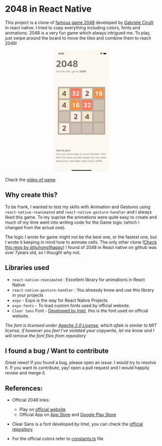 # 2048 in React Native

This project is a clone of [famous game 2048](https://play2048.co/) developed by [Gabriele Cirulli](http://gabrielecirulli.com/) in react native. I tried to copy everything including colors, fonts and animations. 2048 is a very fun game which always intrigued me. To play, just swipe around the board to move the tiles and combine them to reach 2048!

<p align="center">
<img src="./screenshots/2048%20Screenshot.png" height="400" title="Screenshot">
</p>

Check the [video of game](./screenshots/2048%20Recording.mp4)

## Why create this?

To be frank, I wanted to test my skills with Animation and Gestures using `react-native-reanimated` and `react-native-gesture-handler` and I always liked this game. To my suprise the animations were quite easy to create and much of my time went into writing code for the Game logic (which I changed from the actual one).

The logic I wrote for game might not be the best one, or the fastest one, but I wrote it keeping in mind how to animate cells. The only other clone ([Check this repo by @liuhong1happy](https://github.com/liuhong1happy/react-native-2048)) I found of 2048 in React native on github was over 7years old, so I thought why not.

## Libraries used

- `react-native-reanimated` : Excellent library for animations in React Native
- `react-native-gesture-handler` : You alreasdy know and use this library in your projects
- `expo` - Expo is the way for React Native Projects
- `expo-fonts` - To load custom fonts used by official website.
- `Clear Sans` Font - [Developed by Intel](https://github.com/intel/clear-sans/tree/main), this is the font used on official website.

_The font is licensed under [Apache 2.0 License](https://github.com/intel/clear-sans/blob/main/LICENSE.txt), which afaik is similar to MIT license, if however you feel I've violated your copywrite, let me know and I will remove the font files from repository_

## I found a bug / Want to contribute

Great news! If you found a bug, please open an issue. I would try to resolve it. If you want to contribute, yay! open a pull request and I would happily review and merge it.

## References:

- Official 2048 links:

  - Play on [official website](https://play2048.co/)
  - Official App on [App Store](https://itunes.apple.com/us/app/2048-by-gabriele-cirulli/id868076805) and [Google Play Store](https://play.google.com/store/apps/details?id=com.gabrielecirulli.app2048)

- Clear Sans is a font developed by Intel, you can check the [official repository](https://github.com/intel/clear-sans/tree/main)
- For the official colors refer to [constants.ts](./src/constants.ts) file
